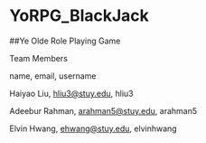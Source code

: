 # YoRPG_BlackJack
##Ye Olde Role Playing Game

Team Members

name, email, username

Haiyao Liu, hliu3@stuy.edu, hliu3

Adeebur Rahman, arahman5@stuy.edu, arahman5

Elvin Hwang, ehwang@stuy.edu, elvinhwang
